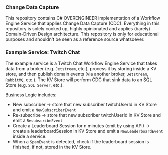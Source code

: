 ### Change Data Capture

This repository contains C# OVERENGINEER implementation of a Workflow Engine Service that applies Change Data Capture (CDC). Everything in this repository is solely cooked up, highly opinionated and applies (barely) Domain-Driven Design architecture. This repository is only for educational purposes and shouldn't be seen as a reference source whatsoever.

### Example Service: Twitch Chat

The example service is a Twitch Chat Workflow Engine Service that takes data from a broker (e.g. `Jetstream`, etc.), process it by storing inside a KV store, and then publish domain events (via another broker, `Jetstream`, `RabbitMQ`, etc.). The KV Store will perform CDC that sink data to an SQL Store (e.g. `SQL Server`, etc.).

Business Logic includes:
- New subscriber -> store that new subscriber twitchUserId in KV Store and emit a `NewSubscriberEvent`
- Re-subscribe -> store that new subscriber twitchUserId in KV Store and emit a `ResubscribeEvent`
- Create a Leaderboard Session for n minutes (emit by using API) -> create a leaderboardSession in KV Store and emit a `NewLeaderboardEvent` inside a service.
- When a `SpamEvent` is detected, check if the leaderboard session is finished, if not, stored in the KV Store.
